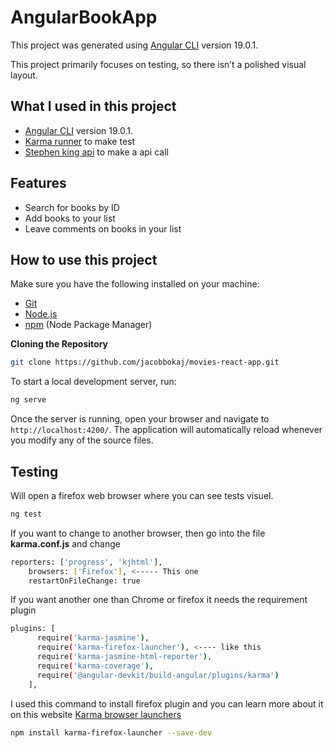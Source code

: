 # AngularBookApp

This project was generated using [Angular CLI](https://github.com/angular/angular-cli) version 19.0.1.

This project primarily focuses on testing, so there isn’t a polished visual layout.


## What I used in this project
- [Angular CLI](https://github.com/angular/angular-cli) version 19.0.1. 
- [Karma runner](https://karma-runner.github.io/latest/index.html) to make test
- [Stephen king api](https://stephen-king-api.onrender.com) to make a api call


## Features
- Search for books by ID
- Add books to your list
- Leave comments on books in your list

## How to use this project

Make sure you have the following installed on your machine:

- [Git](https://git-scm.com/)
- [Node.js](https://nodejs.org/en)
- [npm](https://www.npmjs.com/) (Node Package Manager)

**Cloning the Repository**

```bash
git clone https://github.com/jacobbokaj/movies-react-app.git
```

To start a local development server, run:

```bash
ng serve
```

Once the server is running, open your browser and navigate to `http://localhost:4200/`. The application will automatically reload whenever you modify any of the source files.

 ## Testing
 Will open a firefox web browser where you can see tests visuel.

 ```bash
ng test
```

If you want to change to another browser, then go into the file **karma.conf.js** and change

```bash
reporters: ['progress', 'kjhtml'],
    browsers: ['Firefox'], <----- This one
    restartOnFileChange: true
```
If you want another one than Chrome or firefox it needs the requirement plugin
```bash
plugins: [
      require('karma-jasmine'),
      require('karma-firefox-launcher'), <---- like this
      require('karma-jasmine-html-reporter'),
      require('karma-coverage'),
      require('@angular-devkit/build-angular/plugins/karma')
    ],
```
I used this command to install firefox plugin and you can learn more about it on this website [Karma browser launchers](https://karma-runner.github.io/6.4/config/browsers.html)
```bash
npm install karma-firefox-launcher --save-dev
```
